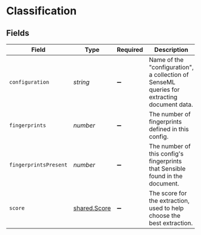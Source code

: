 # Classification


## Fields

| Field                                                                                       | Type                                                                                        | Required                                                                                    | Description                                                                                 | Example                                                                                     |
| ------------------------------------------------------------------------------------------- | ------------------------------------------------------------------------------------------- | ------------------------------------------------------------------------------------------- | ------------------------------------------------------------------------------------------- | ------------------------------------------------------------------------------------------- |
| `configuration`                                                                             | *string*                                                                                    | :heavy_minus_sign:                                                                          | Name of the "configuration",  a collection of SenseML queries for extracting document data. | config_for_x_company                                                                        |
| `fingerprints`                                                                              | *number*                                                                                    | :heavy_minus_sign:                                                                          | The number of fingerprints defined in this config.                                          | 1                                                                                           |
| `fingerprintsPresent`                                                                       | *number*                                                                                    | :heavy_minus_sign:                                                                          | The number of this config's fingerprints that Sensible found in the document.               | 1                                                                                           |
| `score`                                                                                     | [shared.Score](../../../sdk/models/shared/score.md)                                         | :heavy_minus_sign:                                                                          | The score for the extraction, used to help choose the best extraction.                      |                                                                                             |